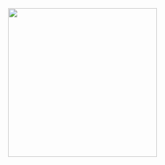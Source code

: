 <div id="header" align="center">
  <img src="https://media.giphy.com/media/nzCDqg3pNqg7K/giphy.gif" width="300" align="center"/>
</div>
